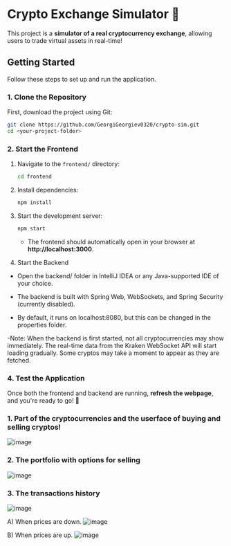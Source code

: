 # Crypto Exchange Simulator 🚀

This project is a **simulator of a real cryptocurrency exchange**, allowing users to trade virtual assets in real-time!  

## Getting Started  

Follow these steps to set up and run the application.

### 1. Clone the Repository  

First, download the project using Git:

```sh
git clone https://github.com/GeorgiGeorgiev0320/crypto-sim.git
cd <your-project-folder>
```

### 2. Start the Frontend  

1. Navigate to the `frontend/` directory:
   ```sh
   cd frontend
   ```
2. Install dependencies:
   ```sh
   npm install
   ```
3. Start the development server:
   ```sh
   npm start
   ```  
   - The frontend should automatically open in your browser at **http://localhost:3000**.  

3. Start the Backend

- Open the backend/ folder in IntelliJ IDEA or any Java-supported IDE of your choice.

- The backend is built with Spring Web, WebSockets, and Spring Security (currently disabled).

- By default, it runs on localhost:8080, but this can be changed in the properties folder.

-Note: When the backend is first started, not all cryptocurrencies may show immediately. 
The real-time data from the Kraken WebSocket API will start loading gradually. Some cryptos may take a moment to appear as they are fetched.

### 4. Test the Application  

Once both the frontend and backend are running, **refresh the webpage**, and you're ready to go! 🎉  

### 1. Part of the cryptocurrencies and the userface of buying and selling cryptos!
![image](https://github.com/user-attachments/assets/4448dd07-bb14-4030-96df-0bdc7769cc72)

### 2. The portfolio with options for selling
![image](https://github.com/user-attachments/assets/07594852-0bdb-4da8-acb0-d3b6e03a2d45)

### 3. The transactions history
![image](https://github.com/user-attachments/assets/01df0294-0623-4945-82a8-0a0017c31df0)

A) When prices are down.
![image](https://github.com/user-attachments/assets/c2d5ac82-2997-4d7b-9ec9-abe82bb1d00a)

B) When prices are up.
![image](https://github.com/user-attachments/assets/5cdcdcb1-e9c9-4b3b-8a95-6b3771b079aa)


